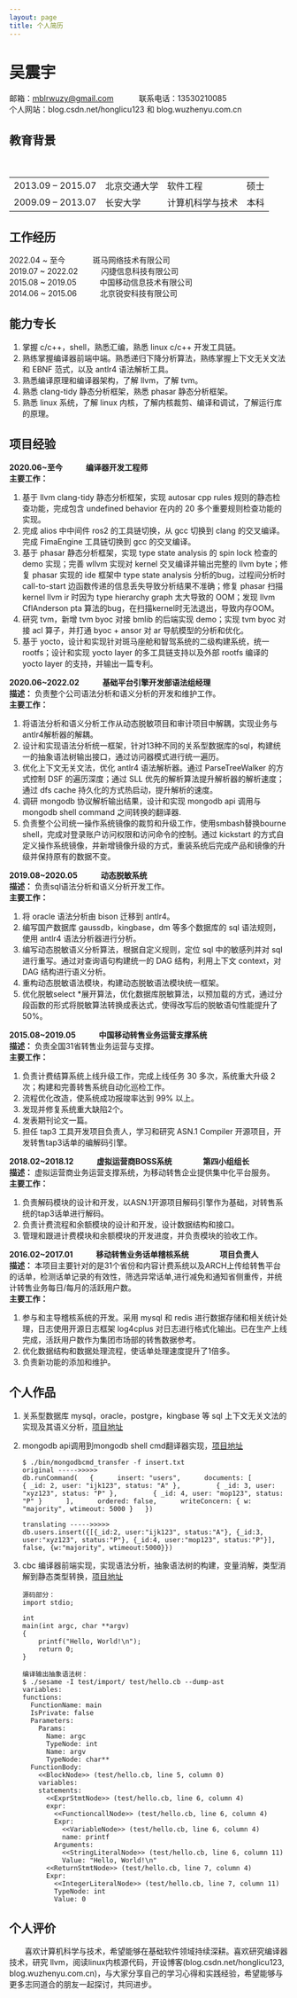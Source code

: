 ```yaml
---
layout: page
title: 个人简历
---
```


# 吴震宇
邮箱：mblrwuzy@gmail.com 　　　联系电话：13530210085 <br>
个人网站：blog.csdn.net/honglicu123 和 blog.wuzhenyu.com.cn


## 教育背景
<table cellspacing="0">
<tr>
<td>2013.09 – 2015.07</td>
<td>北京交通大学</td>
<td>软件工程</td>
<td>硕士</td>
</tr>
<tr>
<td>2009.09 – 2013.07</td>
<td>长安大学</td>
<td>计算机科学与技术</td>
<td>本科</td>
</tr>　　　　	　　　
</table>


## 工作经历

2022.04 ~ 至今   　　　 斑马网络技术有限公司<br>
2019.07 ~ 2022.02　　　闪捷信息科技有限公司<br>
2015.08 ~ 2019.05　　　中国移动信息技术有限公司<br>
2014.06 ~ 2015.06　　　北京锐安科技有限公司

## 能力专长 

1. 掌握 c/c++，shell，熟悉汇编，熟悉 linux c/c++ 开发工具链。
2. 熟练掌握编译器前端中端。熟悉递归下降分析算法，熟练掌握上下文无关文法和 EBNF 范式，以及 antlr4 语法解析工具。
3. 熟悉编译原理和编译器架构，了解 llvm，了解 tvm。
4. 熟悉 clang-tidy 静态分析框架，熟悉 phasar 静态分析框架。
5. 熟悉 linux 系统，了解 linux 内核，了解内核裁剪、编译和调试，了解运行库的原理。

## 项目经验

**2020.06~至今　　　编译器开发工程师**<br>**主要工作：**

1. 基于 llvm clang-tidy 静态分析框架，实现 autosar cpp rules 规则的静态检查功能，完成包含 undefined behavior 在内的 20 多个重要规则检查功能的实现。
2. 完成 alios 中中间件 ros2 的工具链切换，从 gcc 切换到 clang 的交叉编译。完成 FimaEngine 工具链切换到 gcc 的交叉编译。
3. 基于 phasar 静态分析框架，实现 type state analysis 的 spin lock 检查的 demo 实现；完善 wllvm 实现对 kernel 交叉编译并输出完整的 llvm byte；修复 phasar 实现的 ide 框架中 type state analysis 分析的bug，过程间分析时 call-to-start 边函数传递的信息丢失导致分析结果不准确；修复 phasar 扫描 kernel llvm ir 时因为 type hierarchy graph 太大导致的 OOM；发现 llvm CflAnderson pta 算法的bug，在扫描kernel时无法退出，导致内存OOM。
4. 研究 tvm，新增 tvm byoc 对接 bmlib 的后端实现 demo；实现 tvm byoc 对接 acl 算子，并打通 byoc + ansor 对 ar 导航模型的分析和优化。
5. 基于 yocto，设计和实现针对斑马座舱和智驾系统的二级构建系统，统一 rootfs；设计和实现 yocto layer 的多工具链支持以及外部 rootfs 编译的 yocto layer 的支持，并输出一篇专利。

**2020.06~2022.02　　　基础平台引擎开发部语法组经理**<br>**描述：** 负责整个公司语法分析和语义分析的开发和维护工作。<br>**主要工作：**

1. 将语法分析和语义分析工作从动态脱敏项目和审计项目中解耦，实现业务与antlr4解析器的解耦。
2. 设计和实现语法分析统一框架，针对13种不同的关系型数据库的sql，构建统一的抽象语法树输出接口，通过访问器模式进行统一遍历。
3. 优化上下文无关文法，优化 antlr4 语法解析器。通过 ParseTreeWalker 的方式控制 DSF 的遍历深度；通过 SLL 优先的解析算法提升解析器的解析速度；通过 dfs cache 持久化的方式热启动，提升解析的速度。
4. 调研 mongodb 协议解析输出结果，设计和实现 mongodb api 调用与 mongodb shell command 之间转换的翻译器.
5. 负责整个公司统一操作系统镜像的裁剪和升级工作，使用smbash替换bourne shell，完成对登录账户访问权限和访问命令的控制。通过 kickstart 的方式自定义操作系统镜像，并新增镜像升级的方式，重装系统后完成产品和镜像的升级并保持原有的数据不变。

**2019.08~2020.05　　　动态脱敏系统**<br>**描述：** 负责sql语法分析和语义分析开发工作。<br>**主要工作：**

1. 将 oracle 语法分析由 bison 迁移到 antlr4。
2. 编写国产数据库 gaussdb，kingbase，dm 等多个数据库的 sql 语法规则，使用 antlr4 语法分析器进行分析。
3. 编写动态脱敏语义分析算法，根据自定义规则，定位 sql 中的敏感列并对 sql 进行重写。通过对查询语句构建统一的 DAG 结构，利用上下文 context，对 DAG 结构进行语义分析。
4. 重构动态脱敏语法模块，构建动态脱敏语法模块统一框架。
5. 优化脱敏select *展开算法，优化数据库脱敏算法，以预加载的方式，通过分段函数的形式将脱敏算法转换成表达式，使得改写后的脱敏语句性能提升了 50%。

**2015.08~2019.05　　　中国移动转售业务运营支撑系统**<br>**描述：** 负责全国31省转售业务运营与支撑。<br>**主要工作：**

1. 负责计费结算系统上线升级工作，完成上线任务 30 多次，系统重大升级 2 次；构建和完善转售系统自动化巡检工作。
2. 流程优化改造，使系统成功报竣率达到 99% 以上。
3. 发现并修复系统重大缺陷2个。
4. 发表期刊论文一篇。 
5. 担任 tap3 工具开发项目负责人，学习和研究 ASN.1 Compiler 开源项目，开发转售tap3话单的编解码引擎。

**2018.02~2018.12　　　虚拟运营商BOSS系统　　　　第四小组组长**<br>**描述：** 虚拟运营商业务运营支撑系统，为移动转售企业提供集中化平台服务。<br>**主要工作：** 

1. 负责解码模块的设计和开发，以ASN.1开源项目解码引擎作为基础，对转售系统的tap3话单进行解码。
2. 负责计费流程和余额模块的设计和开发，设计数据结构和接口。
3. 管理和跟进计费模块和余额模块的开发进度，并负责模块的验收工作。

**2016.02~2017.01　　　移动转售业务话单稽核系统　　　　项目负责人**　<br>**描述：** 本项目主要针对的是31个省份和内容计费系统以及ARCH上传给转售平台的话单，检测话单记录的有效性，筛选异常话单,进行减免和通知省侧重传，并统计转售业务每日/每月的活跃用户数。<br>**主要工作：** <br>

1. 参与和主导稽核系统的开发。采用 mysql 和 redis 进行数据存储和相关统计处理，日志使用开源日志框架 log4cplus 对日志进行格式化输出。已在生产上线完成，活跃用户数作为集团市场部的转售数据参考。 
2. 优化数据结构和数据处理流程，使话单处理速度提升了1倍多。
3. 负责新功能的添加和维护。

## 个人作品

1. 关系型数据库 mysql，oracle，postgre，kingbase 等 sql 上下文无关文法的实现及其语义分析，[项目地址](https://github.com/small-cat/myCode_repository/tree/master/antlr4_cpp)

2. mongodb api调用到mongodb shell cmd翻译器实现，[项目地址](https://github.com/small-cat/mongo_command_transfer)

   ```
   $ ./bin/mongodbcmd_transfer -f insert.txt 
   original ----->>>>>
   db.runCommand(   {      insert: "users",      documents: [         { _id: 2, user: "ijk123", status: "A" },         { _id: 3, user: "xyz123", status: "P" },         { _id: 4, user: "mop123", status: "P" }      ],      ordered: false,      writeConcern: { w: "majority", wtimeout: 5000 }   })
   
   translating ----->>>>>
   db.users.insert({[{_id:2, user:"ijk123", status:"A"}, {_id:3, user:"xyz123", status:"P"}, {_id:4, user:"mop123", status:"P"}], false, {w:"majority", wtimeout:5000}})
   ```

3. cbc 编译器前端实现，实现语法分析，抽象语法树的构建，变量消解，类型消解到静态类型转换，[项目地址](https://github.com/small-cat/cbc-cpp)

   ```
   源码部分：
   import stdio;
   
   int
   main(int argc, char **argv)
   {
       printf("Hello, World!\n");
       return 0;
   }
   
   编译输出抽象语法树：
   $ ./sesame -I test/import/ test/hello.cb --dump-ast
   variables:
   functions:
     FunctionName: main
     IsPrivate: false
     Parameters: 
       Params:
         Name: argc
         TypeNode: int
         Name: argv
         TypeNode: char**
     FunctionBody: 
       <<BlockNode>> (test/hello.cb, line 5, column 0)
       variables:
       statements:
         <<ExprStmtNode>> (test/hello.cb, line 6, column 4)
         expr: 
           <<FunctioncallNode>> (test/hello.cb, line 6, column 4)
           Expr: 
             <<VariableNode>> (test/hello.cb, line 6, column 4)
             name: printf
           Arguments:
             <<StringLiteralNode>> (test/hello.cb, line 6, column 11)
             Value: "Hello, World!\n"
         <<ReturnStmtNode>> (test/hello.cb, line 7, column 4)
         Expr: 
           <<IntegerLiteralNode>> (test/hello.cb, line 7, column 11)
           TypeNode: int
           Value: 0
   ```

   

## 个人评价
　　喜欢计算机科学与技术，希望能够在基础软件领域持续深耕。喜欢研究编译器技术，研究 llvm，阅读linux内核源代码，开设博客(blog.csdn.net/honglicu123, blog.wuzhenyu.com.cn)，与大家分享自己的学习心得和实践经验，希望能够与更多志同道合的朋友一起探讨，共同进步。
